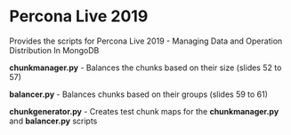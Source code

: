 # Percona Live 2019

Provides the scripts for Percona Live 2019 - Managing Data and Operation Distribution In MongoDB
  
**chunkmanager.py** - Balances the chunks based on their size (slides 52 to 57)

**balancer.py** - Balances chunks based on their groups (slides 59 to 61)

**chunkgenerator.py**	- Creates test chunk maps for the **chunkmanager.py** and **balancer.py** scripts
